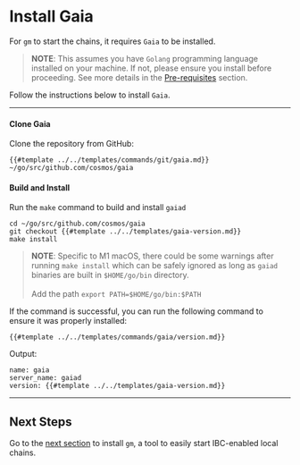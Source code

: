 # Install Gaia

For `gm` to start the chains, it requires `Gaia` to be installed.

> __NOTE__: This assumes you have `Golang` programming language installed on 
> your machine. If not, please ensure you install before proceeding. See 
> more details in the [Pre-requisites](../../quick-start/pre-requisites.md#2-golang) section.

Follow the instructions below to install `Gaia`.

---

#### Clone Gaia

Clone the repository from GitHub:

```shell
{{#template ../../templates/commands/git/gaia.md}} ~/go/src/github.com/cosmos/gaia
```

#### Build and Install

Run the `make` command to build and install `gaiad`

```shell
cd ~/go/src/github.com/cosmos/gaia
git checkout {{#template ../../templates/gaia-version.md}}
make install
```

>__NOTE__: Specific to M1 macOS, there could be some warnings after running `make install` which can be safely ignored as long as `gaiad` binaries are built in `$HOME/go/bin` directory.
><br /><br />Add the path `export PATH=$HOME/go/bin:$PATH`

If the command is successful, you can run the following command to ensure it was properly installed:

```shell
{{#template ../../templates/commands/gaia/version.md}}
```

Output:
```shell
name: gaia
server_name: gaiad
version: {{#template ../../templates/gaia-version.md}}
```

---

## Next Steps

Go to the [next section](./gaiad-manager.md) to install `gm`, a tool to easily start IBC-enabled local chains.